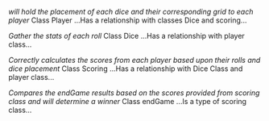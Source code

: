 *will hold the placement of each dice and their corresponding grid to each player*
Class Player
...Has a relationship with classes Dice and scoring...




*Gather the stats of each roll*
Class Dice
...Has a relationship with player class...




*Correctly calculates the scores from each player based upon their rolls and dice placement*
Class Scoring
...Has a relationship with Dice Class and player class...




*Compares the endGame results based on the scores provided from scoring class and will determine a winner*
Class endGame
...Is a type of scoring class...
